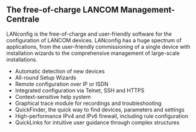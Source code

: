 ## The free-of-charge LANCOM Management-Centrale
    
LANconfig is the free-of-charge and user-friendly software for the configuration of LANCOM devices. LANconfig has a huge spectrum of applications, from the user-friendly commissioning of a single device with installation wizards to the comprehensive management of large-scale installations.

- Automatic detection of new devices
- All-round Setup Wizards
- Remote configuration over IP or ISDN
- Integrated configuration via Telnet, SSH and HTTPS
- Context-sensitive help system
- Graphical trace module for recordings and troubleshooting
- QuickFinder, the quick way to find devices, parameters and settings
- High-performance IPv4 and IPv6 firewall, including rule configuration
- QuickLinks for intuitive user guidance through complex structures
